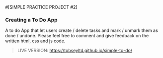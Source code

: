 #[SIMPLE PRACTICE PROJECT #2]

### Creating a To Do App

A to do App that let users create / delete tasks and mark / unmark them as done / undone.
Please feel free to comment and give feedback on the written html, css and js code.

>LIVE VERSION: https://tobseyltd.github.io/simple-to-do/